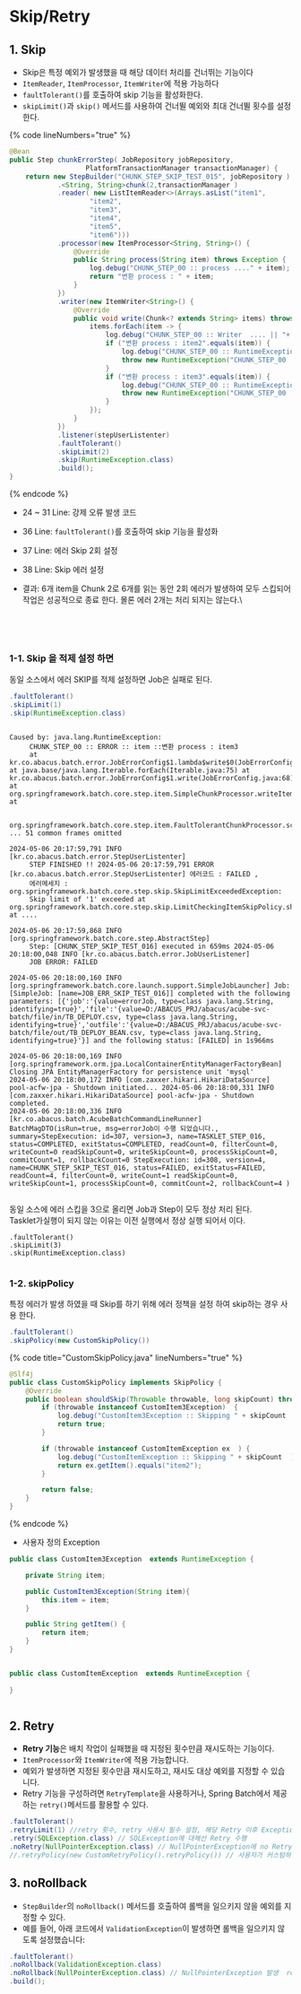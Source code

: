 # Skip/Retry



## 1. Skip

* Skip은 특정 예외가 발생했을 때 해당 데이터 처리를 건너뛰는 기능이다
* `ItemReader`, `ItemProcessor`, `ItemWriter`에 적용 가능하다
* `faultTolerant()`를 호출하여 skip 기능을 활성화한다.
* `skipLimit()`과 `skip()` 메서드를 사용하여 건너뛸 예외와 최대 건너뛸 횟수를 설정한다.

{% code lineNumbers="true" %}
```java
@Bean
public Step chunkErrorStep( JobRepository jobRepository,
                   PlatformTransactionManager transactionManager) {
    return new StepBuilder("CHUNK_STEP_SKIP_TEST_015", jobRepository )
            .<String, String>chunk(2,transactionManager )
            .reader( new ListItemReader<>(Arrays.asList("item1",
                    "item2",
                    "item3",
                    "item4",
                    "item5",
                    "item6")))
            .processor(new ItemProcessor<String, String>() {
                @Override
                public String process(String item) throws Exception {
                    log.debug("CHUNK_STEP_00 :: process ...." + item);
                    return "변환 process : " + item;
                }
            })
            .writer(new ItemWriter<String>() {
                @Override
                public void write(Chunk<? extends String> items) throws Exception {
                    items.forEach(item -> {
                        log.debug("CHUNK_STEP_00 :: Writer  .... || "+ item);
                        if ("변환 process : item2".equals(item)) {
                            log.debug("CHUNK_STEP_00 :: RuntimeException  .... || "+ item);
                            throw new RuntimeException("CHUNK_STEP_00 :: ERROR :: item ::" + item);
                        }
                        if ("변환 process : item3".equals(item)) {
                            log.debug("CHUNK_STEP_00 :: RuntimeException  .... || "+ item);
                            throw new RuntimeException("CHUNK_STEP_00 :: ERROR :: item ::" + item);
                        }
                    });
                }
            })
            .listener(stepUserListenter)
            .faultTolerant()
            .skipLimit(2)
            .skip(RuntimeException.class)
            .build();
}
```
{% endcode %}

* 24 \~ 31 Line: 강제 오류 발생 코드
* 36 Line: `faultTolerant()`를 호출하여 skip 기능을 활성화
* 37 Line: 에러 Skip 2회 설정&#x20;
* 38 Line: Skip 에러 설정
*   결과: 6개 item을  Chunk 2로 6개를 읽는 동안 2회 에러가 발생하여 모두 스킵되어 작업은 성공적으로 종료 한다. 몰론 에러 2개는 처리 되지는 않는다.\


    <figure><img src="../../.gitbook/assets/image (81).png" alt=""><figcaption><p><br></p></figcaption></figure>

    <figure><img src="../../.gitbook/assets/image (80).png" alt=""><figcaption></figcaption></figure>

### 1-1. Skip 을 적제 설정 하면&#x20;

동일 소스에서 에러 SKIP를 적제 설정하면 Job은 실패로 된다.

```java
.faultTolerant()
.skipLimit(1)
.skip(RuntimeException.class)
```

```log

Caused by: java.lang.RuntimeException: 
     CHUNK_STEP_00 :: ERROR :: item ::변환 process : item3 
     at kr.co.abacus.batch.error.JobErrorConfig$1.lambda$write$0(JobErrorConfig.java:76) at java.base/java.lang.Iterable.forEach(Iterable.java:75) at kr.co.abacus.batch.error.JobErrorConfig$1.write(JobErrorConfig.java:68) at org.springframework.batch.core.step.item.SimpleChunkProcessor.writeItems(SimpleChunkProcessor.java:203) at 

     org.springframework.batch.core.step.item.FaultTolerantChunkProcessor.scan(FaultTolerantChunkProcessor.java:574) ... 51 common frames omitted 

2024-05-06 20:17:59,791 INFO [kr.co.abacus.batch.error.StepUserListenter] 
     STEP FINISHED !! 2024-05-06 20:17:59,791 ERROR [kr.co.abacus.batch.error.StepUserListenter] 에러코드 : FAILED , 
     에러메세지 : org.springframework.batch.core.step.skip.SkipLimitExceededException: 
     Skip limit of '1' exceeded at org.springframework.batch.core.step.skip.LimitCheckingItemSkipPolicy.shouldSkip(LimitCheckingItemSkipPolicy.java:125) at ....

2024-05-06 20:17:59,868 INFO [org.springframework.batch.core.step.AbstractStep] 
     Step: [CHUNK_STEP_SKIP_TEST_016] executed in 659ms 2024-05-06 20:18:00,048 INFO [kr.co.abacus.batch.error.JobUserListener] 
     JOB ERROR: FAILED 

2024-05-06 20:18:00,160 INFO [org.springframework.batch.core.launch.support.SimpleJobLauncher] Job: [SimpleJob: [name=JOB_ERR_SKIP_TEST_016]] completed with the following parameters: [{'job':'{value=errorJob, type=class java.lang.String, identifying=true}','file':'{value=D:/ABACUS_PRJ/abacus/acube-svc-batch/file/in/TB_DEPLOY.csv, type=class java.lang.String, identifying=true}','outfile':'{value=D:/ABACUS_PRJ/abacus/acube-svc-batch/file/out/TB_DEPLOY_BEAN.csv, type=class java.lang.String, identifying=true}'}] and the following status: [FAILED] in 1s966ms 

2024-05-06 20:18:00,169 INFO [org.springframework.orm.jpa.LocalContainerEntityManagerFactoryBean] Closing JPA EntityManagerFactory for persistence unit 'mysql' 
2024-05-06 20:18:00,172 INFO [com.zaxxer.hikari.HikariDataSource] pool-acfw-jpa - Shutdown initiated... 2024-05-06 20:18:00,331 INFO [com.zaxxer.hikari.HikariDataSource] pool-acfw-jpa - Shutdown completed. 
2024-05-06 20:18:00,336 INFO [kr.co.abacus.batch.AcubeBatchCommandLineRunner] BatchMagDTO(isRun=true, msg=errorJob이 수행 되었습니다., summary=StepExecution: id=307, version=3, name=TASKLET_STEP_016, status=COMPLETED, exitStatus=COMPLETED, readCount=0, filterCount=0, writeCount=0 readSkipCount=0, writeSkipCount=0, processSkipCount=0, commitCount=1, rollbackCount=0 StepExecution: id=308, version=4, name=CHUNK_STEP_SKIP_TEST_016, status=FAILED, exitStatus=FAILED, readCount=4, filterCount=0, writeCount=1 readSkipCount=0, writeSkipCount=1, processSkipCount=0, commitCount=2, rollbackCount=4 )
```

<figure><img src="../../.gitbook/assets/image (82).png" alt=""><figcaption></figcaption></figure>

동일 소스에 에러 스킵을 3으로 올리면 Job과 Step이 모두 정상 처리 된다.\
Tasklet가실행이 되지 않는 이유는 이전 실행에서 정상 실행 되어서 이다.

```
.faultTolerant()
.skipLimit(3)
.skip(RuntimeException.class)
```

<figure><img src="../../.gitbook/assets/image (83).png" alt=""><figcaption></figcaption></figure>

### 1-2. skipPolicy

특정 에러가 발생 하였을 때 Skip를 하기 위해 에러 정책을 설정 하여 skip하는 경우 사용 한다.

```java
.faultTolerant() 
.skipPolicy(new CustomSkipPolicy())
```

{% code title="CustomSkipPolicy.java" lineNumbers="true" %}
```java
@Slf4j
public class CustomSkipPolicy implements SkipPolicy {
    @Override
    public boolean shouldSkip(Throwable throwable, long skipCount) throws SkipLimitExceededException {
        if (throwable instanceof CustomItem3Exception)  {
            log.debug("CustomItem3Exception :: Skipping " + skipCount  );
            return true;
        }

        if (throwable instanceof CustomItemException ex  ) {
            log.debug("CustomItemException :: Skipping " + skipCount  );
            return ex.getItem().equals("item2");
        }

        return false;
    }
}
```
{% endcode %}

* 사용자 정의 Exception

```java
public class CustomItem3Exception  extends RuntimeException {

    private String item;

    public CustomItem3Exception(String item){
        this.item = item;
    }

    public String getItem() {
        return item;
    }
}


public class CustomItemException  extends RuntimeException {
 
}

```

<figure><img src="../../.gitbook/assets/image (362).png" alt=""><figcaption></figcaption></figure>

## 2. Retry

* **Retry 기능**은 배치 작업이 실패했을 때 지정된 횟수만큼 재시도하는 기능이다.
* `ItemProcessor`와 `ItemWriter`에 적용 가능합니다.
* 예외가 발생하면 지정된 횟수만큼 재시도하고, 재시도 대상 예외를 지정할 수 있습니다.
* Retry 기능을 구성하려면 `RetryTemplate`을 사용하거나, Spring Batch에서 제공하는 `retry()`메서드를 활용할 수 있다.

```java
.faultTolerant()
.retryLimit(1) //retry 횟수, retry 사용시 필수 설정, 해당 Retry 이후 Exception시 Fail 처리
.retry(SQLException.class) // SQLException에 대해선 Retry 수행
.noRetry(NullPointerException.class) // NullPointerException에 no Retry
//.retryPolicy(new CustomRetryPolicy().retryPolicy()) // 사용자가 커스텀하며 Retry Policy 설정 가능
```



## 3. noRollback

* `StepBuilder`의 `noRollback()` 메서드를 호출하여 롤백을 일으키지 않을 예외를 지정할 수 있다.
* 예를 들어, 아래 코드에서 `ValidationException`이 발생하면 롤백을 일으키지 않도록 설정했습니다:

```java
.faultTolerant()
.noRollback(ValidationException.class)
.noRollback(NullPointerException.class) // NullPointerException 발생  rollback이 되지 않게 설정
.build();
```
